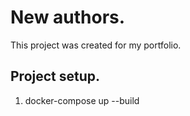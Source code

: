 # New authors.

This project was created for my portfolio.

## Project setup.

1. docker-compose up --build
